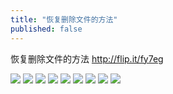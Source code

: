 ```yaml
---
title: "恢复删除文件的方法"
published: false
---
```

恢复删除文件的方法
http://flip.it/fy7eg

![](./1.jpg)
![](./2.jpg)
![](./3.jpg)
![](./4.jpg)
![](./5.jpg)
![](./6.jpg)
![](./7.jpg)
![](./8.jpg)
![](./9.jpg)
